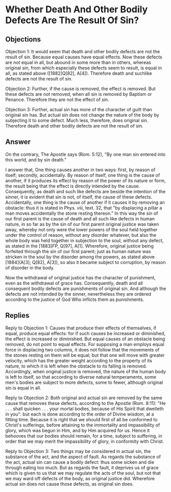 # Whether Death And Other Bodily Defects Are The Result Of Sin?

## Objections

Objection 1: It would seem that death and other bodily defects are not the result of sin. Because equal causes have equal effects. Now these defects are not equal in all, but abound in some more than in others, whereas original sin, from which especially these defects seem to result, is equal in all, as stated above ([1882]Q[82], A[4]). Therefore death and suchlike defects are not the result of sin.

Objection 2: Further, if the cause is removed, the effect is removed. But these defects are not removed, when all sin is removed by Baptism or Penance. Therefore they are not the effect of sin.

Objection 3: Further, actual sin has more of the character of guilt than original sin has. But actual sin does not change the nature of the body by subjecting it to some defect. Much less, therefore, does original sin. Therefore death and other bodily defects are not the result of sin.

## Answer

On the contrary, The Apostle says (Rom. 5:12), "By one man sin entered into this world, and by sin death."

I answer that, One thing causes another in two ways: first, by reason of itself; secondly, accidentally. By reason of itself, one thing is the cause of another, if it produces its effect by reason of the power of its nature or form, the result being that the effect is directly intended by the cause. Consequently, as death and such like defects are beside the intention of the sinner, it is evident that sin is not, of itself, the cause of these defects. Accidentally, one thing is the cause of another if it causes it by removing an obstacle: thus it is stated in Phys. viii, text. 32, that "by displacing a pillar a man moves accidentally the stone resting thereon." In this way the sin of our first parent is the cause of death and all such like defects in human nature, in so far as by the sin of our first parent original justice was taken away, whereby not only were the lower powers of the soul held together under the control of reason, without any disorder whatever, but also the whole body was held together in subjection to the soul, without any defect, as stated in the [1883]FP, Q[97], A[1]. Wherefore, original justice being forfeited through the sin of our first parent; just as human nature was stricken in the soul by the disorder among the powers, as stated above [1884](A[3]; Q[82], A[3]), so also it became subject to corruption, by reason of disorder in the body.

Now the withdrawal of original justice has the character of punishment, even as the withdrawal of grace has. Consequently, death and all consequent bodily defects are punishments of original sin. And although the defects are not intended by the sinner, nevertheless they are ordered according to the justice of God Who inflicts them as punishments.

## Replies

Reply to Objection 1: Causes that produce their effects of themselves, if equal, produce equal effects: for if such causes be increased or diminished, the effect is increased or diminished. But equal causes of an obstacle being removed, do not point to equal effects. For supposing a man employs equal force in displacing two columns, it does not follow that the movements of the stones resting on them will be equal; but that one will move with greater velocity, which has the greater weight according to the property of its nature, to which it is left when the obstacle to its falling is removed. Accordingly, when original justice is removed, the nature of the human body is left to itself, so that according to diverse natural temperaments, some men's bodies are subject to more defects, some to fewer, although original sin is equal in all.

Reply to Objection 2: Both original and actual sin are removed by the same cause that removes these defects, according to the Apostle (Rom. 8:11): "He . . . shall quicken . . . your mortal bodies, because of His Spirit that dwelleth in you": but each is done according to the order of Divine wisdom, at a fitting time. Because it is right that we should first of all be conformed to Christ's sufferings, before attaining to the immortality and impassibility of glory, which was begun in Him, and by Him acquired for us. Hence it behooves that our bodies should remain, for a time, subject to suffering, in order that we may merit the impassibility of glory, in conformity with Christ.

Reply to Objection 3: Two things may be considered in actual sin, the substance of the act, and the aspect of fault. As regards the substance of the act, actual sin can cause a bodily defect: thus some sicken and die through eating too much. But as regards the fault, it deprives us of grace which is given to us that we may regulate the acts of the soul, but not that we may ward off defects of the body, as original justice did. Wherefore actual sin does not cause those defects, as original sin does.